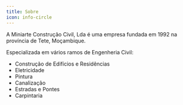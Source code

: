 ```yaml
---
title: Sobre
icon: info-circle
---
```


A Miniarte Construção Civil, Lda é uma empresa fundada em 1992 na província de Tete, Moçambique.

Especializada em vários ramos de Engenheria Civil:

- Construção de Edifícios e Residências
- Eletricidade
- Pintura
- Canalização
- Estradas e Pontes
- Carpintaria

